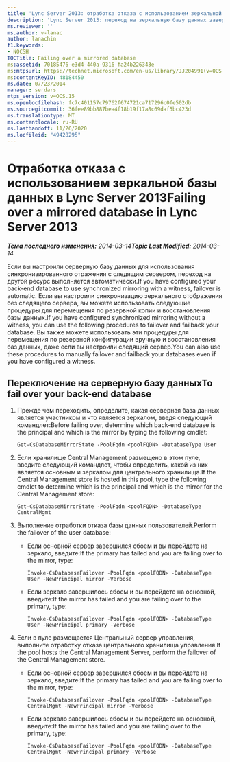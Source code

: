 ```yaml
---
title: 'Lync Server 2013: отработка отказа с использованием зеркальной базы данных'
description: 'Lync Server 2013: переход на зеркальную базу данных завершается сбоем.'
ms.reviewer: ''
ms.author: v-lanac
author: lanachin
f1.keywords:
- NOCSH
TOCTitle: Failing over a mirrored database
ms:assetid: 70185476-e3d4-440a-9316-fa24b226343e
ms:mtpsurl: https://technet.microsoft.com/en-us/library/JJ204991(v=OCS.15)
ms:contentKeyID: 48184450
ms.date: 07/23/2014
manager: serdars
mtps_version: v=OCS.15
ms.openlocfilehash: fc7c401157c79762f674721ca717296c0fe502db
ms.sourcegitcommit: 36fee89bb887bea4f18b19f17a8c69daf5bc423d
ms.translationtype: MT
ms.contentlocale: ru-RU
ms.lasthandoff: 11/26/2020
ms.locfileid: "49428295"
---
```

# <a name="failing-over-a-mirrored-database-in-lync-server-2013"></a><span data-ttu-id="17c59-103">Отработка отказа с использованием зеркальной базы данных в Lync Server 2013</span><span class="sxs-lookup"><span data-stu-id="17c59-103">Failing over a mirrored database in Lync Server 2013</span></span>

<div data-xmlns="http://www.w3.org/1999/xhtml">

<div class="topic" data-xmlns="http://www.w3.org/1999/xhtml" data-msxsl="urn:schemas-microsoft-com:xslt" data-cs="https://msdn.microsoft.com/">

<div data-asp="https://msdn2.microsoft.com/asp">



</div>

<div id="mainSection">

<div id="mainBody"><span data-ttu-id="17c59-104">

<span> </span></span><span class="sxs-lookup"><span data-stu-id="17c59-104">

<span> </span></span></span>

<span data-ttu-id="17c59-105">_**Тема последнего изменения:** 2014-03-14_</span><span class="sxs-lookup"><span data-stu-id="17c59-105">_**Topic Last Modified:** 2014-03-14_</span></span>

<span data-ttu-id="17c59-106">Если вы настроили серверную базу данных для использования синхронизированного отражения с следящим сервером, переход на другой ресурс выполняется автоматически.</span><span class="sxs-lookup"><span data-stu-id="17c59-106">If you have configured your back-end database to use synchronized mirroring with a witness, failover is automatic.</span></span> <span data-ttu-id="17c59-107">Если вы настроили синхронизацию зеркального отображения без следящего сервера, вы можете использовать следующие процедуры для перемещения по резервной копии и восстановления базы данных.</span><span class="sxs-lookup"><span data-stu-id="17c59-107">If you have configured synchronized mirroring without a witness, you can use the following procedures to failover and failback your database.</span></span> <span data-ttu-id="17c59-108">Вы также можете использовать эти процедуры для перемещения по резервной конфигурации вручную и восстановления баз данных, даже если вы настроили следящий сервер.</span><span class="sxs-lookup"><span data-stu-id="17c59-108">You can also use these procedures to manually failover and failback your databases even if you have configured a witness.</span></span>

<div>

## <a name="to-fail-over-your-back-end-database"></a><span data-ttu-id="17c59-109">Переключение на серверную базу данных</span><span class="sxs-lookup"><span data-stu-id="17c59-109">To fail over your back-end database</span></span>

1.  <span data-ttu-id="17c59-110">Прежде чем переходить, определите, какая серверная база данных является участником и что является зеркалом, введя следующий командлет:</span><span class="sxs-lookup"><span data-stu-id="17c59-110">Before failing over, determine which back-end database is the principal and which is the mirror by typing the following cmdlet:</span></span>
    
        Get-CsDatabaseMirrorState -PoolFqdn <poolFQDN> -DatabaseType User

2.  <span data-ttu-id="17c59-111">Если хранилище Central Management размещено в этом пуле, введите следующий командлет, чтобы определить, какой из них является основным и зеркалом для центрального хранилища.</span><span class="sxs-lookup"><span data-stu-id="17c59-111">If the Central Management store is hosted in this pool, type the following cmdlet to determine which is the principal and which is the mirror for the Central Management store:</span></span>
    
        Get-CsDatabaseMirrorState -PoolFqdn <poolFQDN> -DatabaseType CentralMgmt

3.  <span data-ttu-id="17c59-112">Выполнение отработки отказа базы данных пользователей.</span><span class="sxs-lookup"><span data-stu-id="17c59-112">Perform the failover of the user database:</span></span>
    
      - <span data-ttu-id="17c59-113">Если основной сервер завершился сбоем и вы перейдете на зеркало, введите:</span><span class="sxs-lookup"><span data-stu-id="17c59-113">If the primary has failed and you are failing over to the mirror, type:</span></span>
        
            Invoke-CsDatabaseFailover -PoolFqdn <poolFQDN> -DatabaseType User -NewPrincipal mirror -Verbose
    
      - <span data-ttu-id="17c59-114">Если зеркало завершилось сбоем и вы перейдете на основной, введите:</span><span class="sxs-lookup"><span data-stu-id="17c59-114">If the mirror has failed and you are failing over to the primary, type:</span></span>
        
            Invoke-CsDatabaseFailover -PoolFqdn <poolFQDN> -DatabaseType User -NewPrincipal primary -Verbose

4.  <span data-ttu-id="17c59-115">Если в пуле размещается Центральный сервер управления, выполните отработку отказа центрального хранилища управления.</span><span class="sxs-lookup"><span data-stu-id="17c59-115">If the pool hosts the Central Management Server, perform the failover of the Central Management store.</span></span>
    
      - <span data-ttu-id="17c59-116">Если основной сервер завершился сбоем и вы перейдете на зеркало, введите:</span><span class="sxs-lookup"><span data-stu-id="17c59-116">If the primary has failed and you are failing over to the mirror, type:</span></span>
        
            Invoke-CsDatabaseFailover -PoolFqdn <poolFQDN> -DatabaseType CentralMgmt -NewPrincipal mirror -Verbose
    
      - <span data-ttu-id="17c59-117">Если зеркало завершилось сбоем и вы перейдете на основной, введите:</span><span class="sxs-lookup"><span data-stu-id="17c59-117">If the mirror has failed and you are failing over to the primary, type:</span></span>
        
            Invoke-CsDatabaseFailover -PoolFqdn <poolFQDN> -DatabaseType CentralMgmt -NewPrincipal primary -Verbose

<span data-ttu-id="17c59-118"></div>

</div>

<span> </span>

</div>

</div>

</span><span class="sxs-lookup"><span data-stu-id="17c59-118"></div>

</div>

<span> </span>

</div>

</div>

</span></span></div>


